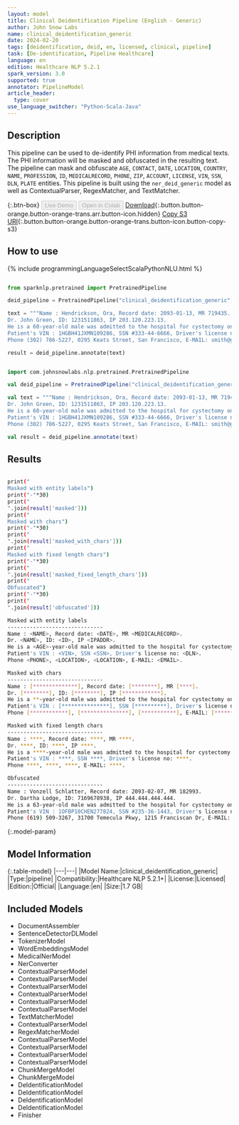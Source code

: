 ```yaml
---
layout: model
title: Clinical Deidentification Pipeline (English - Generic)
author: John Snow Labs
name: clinical_deidentification_generic
date: 2024-02-20
tags: [deidentification, deid, en, licensed, clinical, pipeline]
task: [De-identification, Pipeline Healthcare]
language: en
edition: Healthcare NLP 5.2.1
spark_version: 3.0
supported: true
annotator: PipelineModel
article_header:
  type: cover
use_language_switcher: "Python-Scala-Java"
---
```


## Description

This pipeline can be used to de-identify PHI information from medical texts. The PHI information will be masked and obfuscated in the resulting text. The pipeline can mask and obfuscate `AGE`, `CONTACT`, `DATE`, `LOCATION`, `COUNTRY`, `NAME`, `PROFESSION`, `ID`, `MEDICALRECORD`, `PHONE`, `ZIP`, `ACCOUNT`, `LICENSE`, `VIN`, `SSN`, `DLN`, `PLATE` entities. This pipeline is built using the `ner_deid_generic` model as well as ContextualParser, RegexMatcher, and TextMatcher.

{:.btn-box}
<button class="button button-orange" disabled>Live Demo</button>
<button class="button button-orange" disabled>Open in Colab</button>
[Download](https://s3.amazonaws.com/auxdata.johnsnowlabs.com/clinical/models/clinical_deidentification_generic_en_5.2.1_3.0_1708459115029.zip){:.button.button-orange.button-orange-trans.arr.button-icon.hidden}
[Copy S3 URI](s3://auxdata.johnsnowlabs.com/clinical/models/clinical_deidentification_generic_en_5.2.1_3.0_1708459115029.zip){:.button.button-orange.button-orange-trans.button-icon.button-copy-s3}

## How to use



<div class="tabs-box" markdown="1">
{% include programmingLanguageSelectScalaPythonNLU.html %}
  
```python

from sparknlp.pretrained import PretrainedPipeline

deid_pipeline = PretrainedPipeline("clinical_deidentification_generic", "en", "clinical/models")

text = """Name : Hendrickson, Ora, Record date: 2093-01-13, MR 719435.
Dr. John Green, ID: 1231511863, IP 203.120.223.13.
He is a 60-year-old male was admitted to the hospital for cystectomy on 01/13/93.
Patient's VIN : 1HGBH41JXMN109286, SSN #333-44-6666, Driver's license no: A334455B.
Phone (302) 786-5227, 0295 Keats Street, San Francisco, E-MAIL: smith@gmail.com."""

result = deid_pipeline.annotate(text)


```
```scala

import com.johnsnowlabs.nlp.pretrained.PretrainedPipeline

val deid_pipeline = PretrainedPipeline("clinical_deidentification_generic", "en", "clinical/models")

val text = """Name : Hendrickson, Ora, Record date: 2093-01-13, MR 719435.
Dr. John Green, ID: 1231511863, IP 203.120.223.13.
He is a 60-year-old male was admitted to the hospital for cystectomy on 01/13/93.
Patient's VIN : 1HGBH41JXMN109286, SSN #333-44-6666, Driver's license no: A334455B.
Phone (302) 786-5227, 0295 Keats Street, San Francisco, E-MAIL: smith@gmail.com."""

val result = deid_pipeline.annotate(text)

```
</div>

## Results

```bash

print("
Masked with entity labels")
print("-"*30)
print("
".join(result['masked']))
print("
Masked with chars")
print("-"*30)
print("
".join(result['masked_with_chars']))
print("
Masked with fixed length chars")
print("-"*30)
print("
".join(result['masked_fixed_length_chars']))
print("
Obfuscated")
print("-"*30)
print("
".join(result['obfuscated']))

Masked with entity labels
------------------------------
Name : <NAME>, Record date: <DATE>, MR <MEDICALRECORD>.
Dr. <NAME>, ID: <ID>, IP <IPADDR>.
He is a <AGE>-year-old male was admitted to the hospital for cystectomy on <DATE>.
Patient's VIN : <VIN>, SSN <SSN>, Driver's license no: <DLN>.
Phone <PHONE>, <LOCATION>, <LOCATION>, E-MAIL: <EMAIL>.

Masked with chars
------------------------------
Name : [**************], Record date: [********], MR [****].
Dr. [********], ID: [********], IP [************].
He is a **-year-old male was admitted to the hospital for cystectomy on [******].
Patient's VIN : [***************], SSN [**********], Driver's license no: [******].
Phone [************], [***************], [***********], E-MAIL: [*************].

Masked with fixed length chars
------------------------------
Name : ****, Record date: ****, MR ****.
Dr. ****, ID: ****, IP ****.
He is a ****-year-old male was admitted to the hospital for cystectomy on ****.
Patient's VIN : ****, SSN ****, Driver's license no: ****.
Phone ****, ****, ****, E-MAIL: ****.

Obfuscated
------------------------------
Name : Vonzell Schlatter, Record date: 2093-02-07, MR 182993.
Dr. Dartha Lodge, ID: 7169678938, IP 444.444.444.444.
He is a 63-year-old male was admitted to the hospital for cystectomy on 02/07/93.
Patient's VIN : 1OFBP10CHEN277824, SSN #235-36-1443, Driver's license no: X540086P.
Phone (619) 509-3267, 31700 Temecula Pkwy, 1215 Franciscan Dr, E-MAIL: Savannah@google.com.

```

{:.model-param}
## Model Information

{:.table-model}
|---|---|
|Model Name:|clinical_deidentification_generic|
|Type:|pipeline|
|Compatibility:|Healthcare NLP 5.2.1+|
|License:|Licensed|
|Edition:|Official|
|Language:|en|
|Size:|1.7 GB|

## Included Models

- DocumentAssembler
- SentenceDetectorDLModel
- TokenizerModel
- WordEmbeddingsModel
- MedicalNerModel
- NerConverter
- ContextualParserModel
- ContextualParserModel
- ContextualParserModel
- ContextualParserModel
- ContextualParserModel
- ContextualParserModel
- TextMatcherModel
- ContextualParserModel
- RegexMatcherModel
- ContextualParserModel
- ContextualParserModel
- ContextualParserModel
- ContextualParserModel
- ChunkMergeModel
- ChunkMergeModel
- DeIdentificationModel
- DeIdentificationModel
- DeIdentificationModel
- DeIdentificationModel
- Finisher
